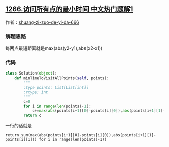 ## [1266.访问所有点的最小时间 中文热门题解1](https://leetcode.cn/problems/minimum-time-visiting-all-points/solutions/100000/pythonjian-dan-jie-fa-by-shuang-zi-zuo-de-yi-da-66)

作者：[shuang-zi-zuo-de-yi-da-666](https://leetcode.cn/u/shuang-zi-zuo-de-yi-da-666)
### 解题思路
每两点最短距离就是max(abs(y2-y1),abs(x2-x1))

### 代码

```python
class Solution(object):
    def minTimeToVisitAllPoints(self, points):
        """
        :type points: List[List[int]]
        :rtype: int
        """
        c=0
        for i in range(len(points)-1):
            c+=max(abs(points[i+1][0]-points[i][0]),abs(points[i+1][1]-points[i][1]))
        return c
```
一行的话就是
```
return sum(max(abs(points[i+1][0]-points[i][0]),abs(points[i+1][1]-points[i][1])) for i in range(len(points)-1))
```
